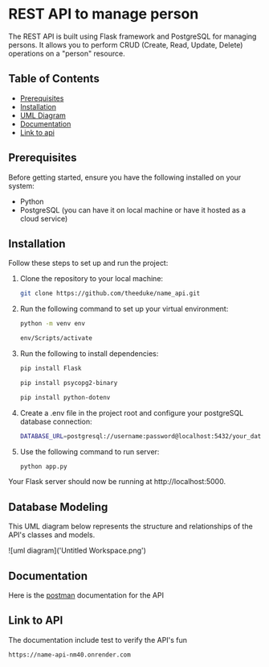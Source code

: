 # REST API to manage person

The REST API is built using Flask framework and PostgreSQL for managing persons. It allows you to perform CRUD (Create, Read, Update, Delete) operations on a "person" resource.

## Table of Contents
- [Prerequisites](#prerequisites)  
- [Installation](#installation)  
- [UML Diagram](#database-modeling)  
- [Documentation](#documentation)  
- [Link to api](#link-to-api)  

## Prerequisites
Before getting started, ensure you have the following installed on your system:
- Python
- PostgreSQL (you can have it on local machine or have it hosted as a cloud service)

## Installation
Follow these steps to set up and run the project:

1. Clone the repository to your local machine:
   ```bash
   git clone https://github.com/theeduke/name_api.git
   ```

2. Run the following command to set up your virtual environment:
   ```bash
   python -m venv env
   ```
   ```bash
   env/Scripts/activate
   ```
   
4. Run the following to install dependencies:
   ```bash
   pip install Flask
   ```
   ```bash
   pip install psycopg2-binary
   ```
   ```bash
   pip install python-dotenv
5. Create a .env file in the project root and configure your postgreSQL database connection:
   ```bash
   DATABASE_URL=postgresql://username:password@localhost:5432/your_database
   ```
6. Use the following command to run server:
   ```bash
   python app.py
   ```
Your Flask server should now be running at http://localhost:5000.

## Database Modeling 
This UML diagram below represents the structure and relationships of the API's classes and models.

![uml diagram]('Untitled Workspace.png')


## Documentation 
 Here is the [postman](https://elements.getpostman.com/redirect?entityId=29720606-0ea67638-bda4-4b79-b7f2-533fac6c3c59&entityType=collection) documentation for the API 

## Link to API 
 The documentation include test to verify the API's fun
 ```bash
 https://name-api-nm40.onrender.com
 ```
